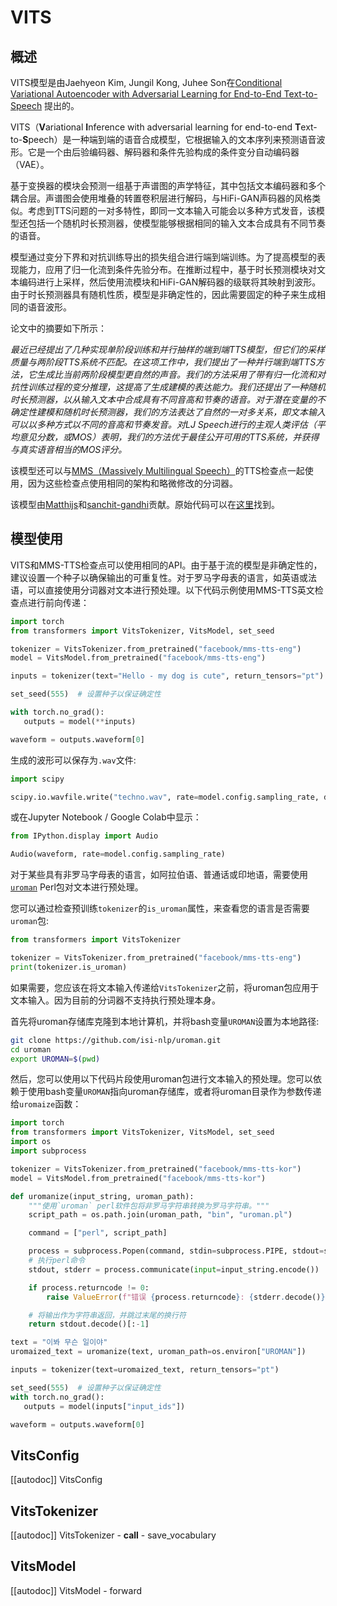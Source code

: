 <!--版权 2023年The HuggingFace团队，保留所有权利。

根据Apache许可证第2.0版 (the "License")授权；您除遵守License之外不得使用此文件。
您可以在以下位置获取License的副本

http://www.apache.org/licenses/LICENSE-2.0

除非适用法律要求或书面约定，按“目前状态”（AS IS）分发的软件不包含任何担保或条件，无论明示还是暗示。有关许可下的特定语言的权限和限制，请参阅许可。

-->

# VITS

## 概述

VITS模型是由Jaehyeon Kim, Jungil Kong, Juhee Son在[Conditional Variational Autoencoder with Adversarial Learning for End-to-End Text-to-Speech](https://arxiv.org/abs/2106.06103) 提出的。

VITS（**V**ariational **I**nference with adversarial learning for end-to-end **T**ext-to-**S**peech）是一种端到端的语音合成模型，它根据输入的文本序列来预测语音波形。它是一个由后验编码器、解码器和条件先验构成的条件变分自动编码器（VAE）。

基于变换器的模块会预测一组基于声谱图的声学特征，其中包括文本编码器和多个耦合层。声谱图会使用堆叠的转置卷积层进行解码，与HiFi-GAN声码器的风格类似。考虑到TTS问题的一对多特性，即同一文本输入可能会以多种方式发音，该模型还包括一个随机时长预测器，使模型能够根据相同的输入文本合成具有不同节奏的语音。

模型通过变分下界和对抗训练导出的损失组合进行端到端训练。为了提高模型的表现能力，应用了归一化流到条件先验分布。在推断过程中，基于时长预测模块对文本编码进行上采样，然后使用流模块和HiFi-GAN解码器的级联将其映射到波形。由于时长预测器具有随机性质，模型是非确定性的，因此需要固定的种子来生成相同的语音波形。

论文中的摘要如下所示：

*最近已经提出了几种实现单阶段训练和并行抽样的端到端TTS模型，但它们的采样质量与两阶段TTS系统不匹配。在这项工作中，我们提出了一种并行端到端TTS方法，它生成比当前两阶段模型更自然的声音。我们的方法采用了带有归一化流和对抗性训练过程的变分推理，这提高了生成建模的表达能力。我们还提出了一种随机时长预测器，以从输入文本中合成具有不同音高和节奏的语音。对于潜在变量的不确定性建模和随机时长预测器，我们的方法表达了自然的一对多关系，即文本输入可以以多种方式以不同的音高和节奏发音。对LJ Speech进行的主观人类评估（平均意见分数，或MOS）表明，我们的方法优于最佳公开可用的TTS系统，并获得与真实语音相当的MOS评分。*

该模型还可以与[MMS（Massively Multilingual Speech）](https://arxiv.org/abs/2305.13516)的TTS检查点一起使用，因为这些检查点使用相同的架构和略微修改的分词器。

该模型由[Matthijs](https://huggingface.co/Matthijs)和[sanchit-gandhi](https://huggingface.co/sanchit-gandhi)贡献。原始代码可以在[这里](https://github.com/jaywalnut310/vits)找到。

## 模型使用

VITS和MMS-TTS检查点可以使用相同的API。由于基于流的模型是非确定性的，建议设置一个种子以确保输出的可重复性。对于罗马字母表的语言，如英语或法语，可以直接使用分词器对文本进行预处理。以下代码示例使用MMS-TTS英文检查点进行前向传递：

```python
import torch
from transformers import VitsTokenizer, VitsModel, set_seed

tokenizer = VitsTokenizer.from_pretrained("facebook/mms-tts-eng")
model = VitsModel.from_pretrained("facebook/mms-tts-eng")

inputs = tokenizer(text="Hello - my dog is cute", return_tensors="pt")

set_seed(555)  # 设置种子以保证确定性

with torch.no_grad():
   outputs = model(**inputs)

waveform = outputs.waveform[0]
```

生成的波形可以保存为`.wav`文件:

```python
import scipy

scipy.io.wavfile.write("techno.wav", rate=model.config.sampling_rate, data=waveform)
```

或在Jupyter Notebook / Google Colab中显示：

```python
from IPython.display import Audio

Audio(waveform, rate=model.config.sampling_rate)
```

对于某些具有非罗马字母表的语言，如阿拉伯语、普通话或印地语，需要使用[`uroman`](https://github.com/isi-nlp/uroman) Perl包对文本进行预处理。

您可以通过检查预训练`tokenizer`的`is_uroman`属性，来查看您的语言是否需要`uroman`包:

```python
from transformers import VitsTokenizer

tokenizer = VitsTokenizer.from_pretrained("facebook/mms-tts-eng")
print(tokenizer.is_uroman)
```

如果需要，您应该在将文本输入传递给`VitsTokenizer`之前，将uroman包应用于文本输入。因为目前的分词器不支持执行预处理本身。

首先将uroman存储库克隆到本地计算机，并将bash变量`UROMAN`设置为本地路径:

```bash
git clone https://github.com/isi-nlp/uroman.git
cd uroman
export UROMAN=$(pwd)
```

然后，您可以使用以下代码片段使用uroman包进行文本输入的预处理。您可以依赖于使用bash变量`UROMAN`指向uroman存储库，或者将uroman目录作为参数传递给`uromaize`函数：

```python
import torch
from transformers import VitsTokenizer, VitsModel, set_seed
import os
import subprocess

tokenizer = VitsTokenizer.from_pretrained("facebook/mms-tts-kor")
model = VitsModel.from_pretrained("facebook/mms-tts-kor")

def uromanize(input_string, uroman_path):
    """使用`uroman` perl软件包将非罗马字符串转换为罗马字符串。"""
    script_path = os.path.join(uroman_path, "bin", "uroman.pl")

    command = ["perl", script_path]

    process = subprocess.Popen(command, stdin=subprocess.PIPE, stdout=subprocess.PIPE, stderr=subprocess.PIPE)
    # 执行perl命令
    stdout, stderr = process.communicate(input=input_string.encode())

    if process.returncode != 0:
        raise ValueError(f"错误 {process.returncode}: {stderr.decode()}")

    # 将输出作为字符串返回，并跳过末尾的换行符
    return stdout.decode()[:-1]

text = "이봐 무슨 일이야"
uromaized_text = uromanize(text, uroman_path=os.environ["UROMAN"])

inputs = tokenizer(text=uromaized_text, return_tensors="pt")

set_seed(555)  # 设置种子以保证确定性
with torch.no_grad():
   outputs = model(inputs["input_ids"])

waveform = outputs.waveform[0]
```

## VitsConfig

[[autodoc]] VitsConfig

## VitsTokenizer

[[autodoc]] VitsTokenizer
    - __call__
    - save_vocabulary

## VitsModel

[[autodoc]] VitsModel
    - forward